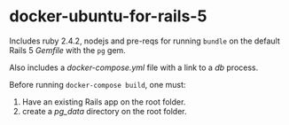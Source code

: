 # docker-ubuntu-for-rails-5

Includes ruby 2.4.2, nodejs and pre-reqs
for running `bundle` on the default Rails 5 _Gemfile_
with the `pg` gem.

Also includes a _docker-compose.yml_ file
with a link to a _db_ process.

Before running `docker-compose build`, one must:

1. Have an existing Rails app on the root folder.
2. create a _pg_data_ directory on the root folder.
